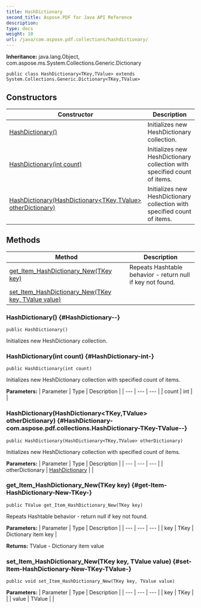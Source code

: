 ```yaml
---
title: HashDictionary
second_title: Aspose.PDF for Java API Reference
description: 
type: docs
weight: 10
url: /java/com.aspose.pdf.collections/hashdictionary/
---
```

**Inheritance:**
java.lang.Object, com.aspose.ms.System.Collections.Generic.Dictionary
```
public class HashDictionary<TKey,TValue> extends System.Collections.Generic.Dictionary<TKey,TValue>
```
## Constructors

| Constructor | Description |
| --- | --- |
| [HashDictionary()](#HashDictionary--) | Initializes new HeshDictionary collection. |
| [HashDictionary(int count)](#HashDictionary-int-) | Initializes new HeshDictionary collection with specified count of items. |
| [HashDictionary(HashDictionary<TKey,TValue> otherDictionary)](#HashDictionary-com.aspose.pdf.collections.HashDictionary-TKey-TValue--) | Initializes new HeshDictionary collection with specified count of items. |
## Methods

| Method | Description |
| --- | --- |
| [get_Item_HashDictionary_New(TKey key)](#get-Item-HashDictionary-New-TKey-) | Repeats Hashtable behavior - return null if key not found. |
| [set_Item_HashDictionary_New(TKey key, TValue value)](#set-Item-HashDictionary-New-TKey-TValue-) |  |
### HashDictionary() {#HashDictionary--}
```
public HashDictionary()
```


Initializes new HeshDictionary collection.

### HashDictionary(int count) {#HashDictionary-int-}
```
public HashDictionary(int count)
```


Initializes new HeshDictionary collection with specified count of items.

**Parameters:**
| Parameter | Type | Description |
| --- | --- | --- |
| count | int |  |

### HashDictionary(HashDictionary<TKey,TValue> otherDictionary) {#HashDictionary-com.aspose.pdf.collections.HashDictionary-TKey-TValue--}
```
public HashDictionary(HashDictionary<TKey,TValue> otherDictionary)
```


Initializes new HeshDictionary collection with specified count of items.

**Parameters:**
| Parameter | Type | Description |
| --- | --- | --- |
| otherDictionary | [HashDictionary](../../com.aspose.pdf.collections/hashdictionary) |  |

### get_Item_HashDictionary_New(TKey key) {#get-Item-HashDictionary-New-TKey-}
```
public TValue get_Item_HashDictionary_New(TKey key)
```


Repeats Hashtable behavior - return null if key not found.

**Parameters:**
| Parameter | Type | Description |
| --- | --- | --- |
| key | TKey | Dictionary item key |

**Returns:**
TValue - Dictionary item value
### set_Item_HashDictionary_New(TKey key, TValue value) {#set-Item-HashDictionary-New-TKey-TValue-}
```
public void set_Item_HashDictionary_New(TKey key, TValue value)
```




**Parameters:**
| Parameter | Type | Description |
| --- | --- | --- |
| key | TKey |  |
| value | TValue |  |


